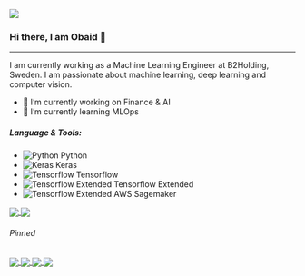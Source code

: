 ![](https://i.imgur.com/hmZXP5Q.png)

### Hi there, I am Obaid 👋

---
I am currently working as a Machine Learning Engineer at B2Holding, Sweden. I am passionate about machine learning, deep learning and computer vision. 

- 🔭 I’m currently working on Finance & AI
- 🌱 I’m currently learning MLOps

##### Language & Tools:
- ![Python](https://i.imgur.com/PIhnjoQ.png) Python
- ![Keras](https://i.imgur.com/hxTQ9xG.png) Keras
- ![Tensorflow](https://i.imgur.com/NXsJHWO.png) Tensorflow
- ![Tensorflow Extended](https://i.imgur.com/6QjHxBG.png) Tensorflow Extended
- ![Tensorflow Extended](https://i.imgur.com/xQn7Lod.png) AWS Sagemaker


<a href="L">
  <img align="center" src="https://github-readme-stats.vercel.app/api?username=obiii&show_icons=true&theme=tokyonight&count_private=true" />
</a>
<a href="">
  <img align="center" src="https://github-readme-stats.vercel.app/api/top-langs/?username=obiii&layout=compact&hide=javascript,html,CSs,CoffeeScript,Roff,XSLT,PHP,Batchfile,Shell,AMPL,M,Hack&langs_count=6&theme=tokyonight" />
</a>

###### Pinned
<a href="https://github.com/obiii/Multi-task-CNN">
  <img align="center" src="https://github-readme-stats.vercel.app/api/pin/?username=obiii&repo=Multi-task-CNN&theme=tokyonight" />
</a>
<a href="https://github.com/obiii/FlameCharacterizer_MTL">
  <img align="center" src="https://github-readme-stats.vercel.app/api/pin/?username=obiii&repo=FlameCharacterizer_MTL&theme=tokyonight" />
</a>
<a href="https://github.com/obiii/Transfer_Convolutional-Learning">
  <img align="center" src="https://github-readme-stats.vercel.app/api/pin/?username=obiii&repo=Transfer_Convolutional-Learning&theme=tokyonight" />
</a>
<a href="https://github.com/obiii/UNetRoadSegmentation">
  <img align="center" src="https://github-readme-stats.vercel.app/api/pin/?username=obiii&repo=UNetRoadSegmentation&theme=tokyonight" />
</a>
